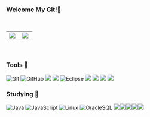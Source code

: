 ### Welcome My Git!👋

<br/>
<p align="center" style=scroll="no">
  <table>
    <tr>
      <td align="top" width="50%">
      <img src="https://github-readme-stats.vercel.app/api?username=eunyeoung22&count_private=true&show_icons=true&theme=buefy&hide_border=true" align="left" style="max-width: 100%" />
      </td>
      <td align="top" width="50%">
        <img src="https://github-readme-stats.vercel.app/api/top-langs/?username=eunyeoung22&hide=jupyter%20notebook&layout=compact&hide_border=true" align="left" style="max-width: 100%" />
      </td>
    </tr>
  </table>
</p><br/>

### Tools 🔧

![Git](https://img.shields.io/badge/Git-F05032.svg?style=for-the-badge&logo=Git&logoColor=white)
![GitHub](https://img.shields.io/badge/GitHub-181717.svg?style=for-the-badge&logo=GitHub&logoColor=white)
<img src="https://img.shields.io/badge/Anaconda-44A833?style=for-the-badge&logo=Anaconda&logoColor=white">
<img src="https://img.shields.io/badge/Visual Studio Code-007ACC?style=for-the-badge&logo=Visual Studio&logoColor=white">
![Eclipse](https://img.shields.io/badge/Eclipse-2C2255.svg?style=for-the-badge&logo=Eclipse&logoColor=white)
<img src="https://img.shields.io/badge/Jira-0052CC?style=flat&logo=Jira&logoColor=white"/>
<img src="https://img.shields.io/badge/Figma-F24E1E?style=flat&logo=Figma&logoColor=white"/>
<img src="https://img.shields.io/badge/Git-F05032?style=flat&logo=Git&logoColor=white" />
<img src="https://img.shields.io/badge/sourcetree-0052CC?style=flat&logo=sourcetree&logoColor=white" />
<br/>

### Studying 📖

![Java](https://img.shields.io/badge/java-007396.svg?style=for-the-badge&logo=java&logoColor=white)
![JavaScript](https://img.shields.io/badge/javascript-%23323330.svg?style=for-the-badge&logo=javascript&logoColor=%23F7DF1E)
![Linux](https://img.shields.io/badge/linux-FCC624.svg?style=for-the-badge&logo=linux&logoColor=white)
![OracleSQL](https://img.shields.io/badge/oracle-F80000.svg?style=for-the-badge&logo=oracle&logoColor=white)
<img src="https://img.shields.io/badge/mysql-4479A1?style=flat&logo=mysql&logoColor=white" /><img src="https://img.shields.io/badge/springboot-6DB33F?style=flat&logo=springboot&logoColor=white" /><img src="https://img.shields.io/badge/react-61DAFB?style=flat&logo=react&logoColor=white" /><img src="https://img.shields.io/badge/reactquery-FF4154?style=flat&logo=reactquery&logoColor=white" /><img src="https://img.shields.io/badge/redux-764ABC?style=flat&logo=redux&logoColor=white" />

<!--
**eunyeoung22/eunyeoung22** is a ✨ _special_ ✨ repository because its `README.md` (this file) appears on your GitHub profile.

Here are some ideas to get you started:

- 🔭 I’m currently working on ...
- 🌱 I’m currently learning ...
- 👯 I’m looking to collaborate on ...
- 🤔 I’m looking for help with ...
- 💬 Ask me about ...
- 📫 How to reach me: ...
- 😄 Pronouns: ...
- ⚡ Fun fact: ...
-->
